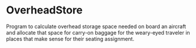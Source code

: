 # OverheadStore
Program to calculate overhead storage space needed on board an aircraft and allocate that space for carry-on baggage for the weary-eyed traveler in places that make sense for their seating assignment.

